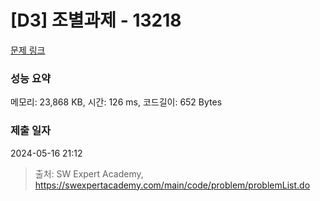 # [D3] 조별과제 - 13218 

[문제 링크](https://swexpertacademy.com/main/code/problem/problemDetail.do?contestProbId=AXzjvCCq-PwDFASs) 

### 성능 요약

메모리: 23,868 KB, 시간: 126 ms, 코드길이: 652 Bytes

### 제출 일자

2024-05-16 21:12



> 출처: SW Expert Academy, https://swexpertacademy.com/main/code/problem/problemList.do